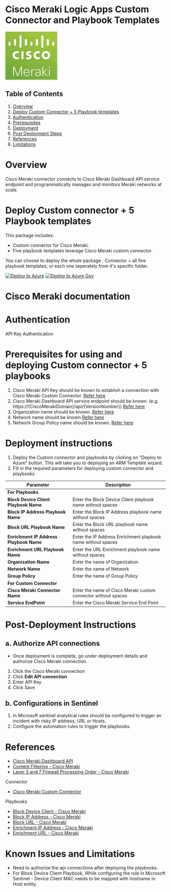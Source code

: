 # Cisco Meraki Logic Apps Custom Connector and Playbook Templates

![meraki](./Connector/MerakiConnector/logo.jpg)


## Table of Contents

1. [Overview](#overview)
1. [Deploy Custom Connector + 5 Playbook templates](#deploy)
1. [Authentication](#authentication)
1. [Prerequisites](#prerequisites)
1. [Deployment](#deployment)
1. [Post Deployment Steps](#postdeployment)
1. [References](#references)
1. [Limitations](#limitations)


<a name="overview">

# Overview
Cisco Meraki connector connects to Cisco Meraki Dashboard API service endpoint and programmatically manages and monitors Meraki networks at scale.


<a name="deploy">

# Deploy Custom connector + 5 Playbook templates
This package includes:
* Custom connector for Cisco Meraki.
* Five playbook templates leverage Cisco Meraki custom connector.

You can choose to deploy the whole package : Connector + all five playbook templates, or each one seperately from it's specific folder.

[![Deploy to Azure](https://aka.ms/deploytoazurebutton)](https://portal.azure.com/#create/Microsoft.Template/uri/https%3A%2F%2Fraw.githubusercontent.com/Azure/Azure-Sentinel/master/Solutions/CiscoMeraki/ConsolidatedTemplate.json)
[![Deploy to Azure Gov](https://aka.ms/deploytoazuregovbutton)](https://portal.azure.us/#create/Microsoft.Template/uri/https%3A%2F%2Fraw.githubusercontent.com/Azure/Azure-Sentinel/master/Solutions/CiscoMeraki/ConsolidatedTemplate.json)


# Cisco Meraki documentation 

<a name="authentication">

# Authentication
API Key Authentication

<a name="prerequisites">

# Prerequisites for using and deploying Custom connector + 5 playbooks
1. Cisco Meraki API Key should be known to establish a connection with Cisco Meraki Custom Connector. [Refer here](https://developer.cisco.com/meraki/api-v1/#!getting-started/authorization)
2. Cisco Meraki Dashboard API service endpoint should be known. (e.g. https://{CiscoMerakiDomain}/api/{VersionNumber}) [Refer here](https://developer.cisco.com/meraki/api-v1/#!schema)
3. Organization name should be known. [Refer here](https://developer.cisco.com/meraki/api-v1/#!getting-started/find-your-organization-id) 
4. Network name should be known.[Refer here](https://developer.cisco.com/meraki/api-v1/#!getting-started/find-your-network-id)
5. Network Group Policy name should be known. [Refer here](https://developer.cisco.com/meraki/api-v1/#!get-network-group-policy)

<a name="deployment">

# Deployment instructions 
1. Deploy the Custom connector and playbooks by clicking on "Deploy to Azure" button. This will take you to deploying an ARM Template wizard.
2. Fill in the required parameters for deploying custom connector and playbooks

| Parameter  | Description |
| ------------- | ------------- |
|**For Playbooks**|                 |
|**Block Device Client Playbook Name** | Enter the Block Device Client playbook name without spaces |
|**Block IP Address Playbook Name** | Enter the Block IP Address playbook name without spaces |
|**Block URL Playbook Name**|Enter the Block URL playbook name without spaces|
|**Enrichment IP Address Playbook Name**|Enter the IP Address Enrichment playbook name without spaces|
|**Enrichment URL Playbook Name**|Enter the URL Enrichment playbook name without spaces|
|**Organization Name**|Enter the name of Organization|
|**Network Name**  | Enter the name of Network | 
|**Group Policy** | Enter the name of Group Policy |
|**For Custom Connector**|                             |
|**Cisco Meraki Connector Name**|Enter the name of Cisco Meraki custom connector without spaces|
|**Service EndPoint**|Enter the Cisco Meraki Service End Point|

<a name="postdeployment">

# Post-Deployment Instructions 
## a. Authorize API connections
* Once deployment is complete, go under deployment details and authorize Cisco Meraki connection. 
1.  Click the Cisco Meraki connection
2.  Click **Edit API connection**
3.  Enter API Key
4.  Click Save

## b. Configurations in Sentinel
1. In Microsoft sentinel analytical rules should be configured to trigger an incident with risky IP address, URL or Hosts. 
2. Configure the automation rules to trigger the playbooks.


<a name="references">

#  References
 - [Cisco Meraki Dashboard API](https://dashboard.meraki.com/api_docs) 
 - [Content Filtering - Cisco Meraki](https://documentation.meraki.com/MX/Content_Filtering_and_Threat_Protection/Content_Filtering#Content_Filtering_Rule_Priority)
 - [Layer 3 and 7 Firewall Processing Order - Cisco Meraki](https://documentation.meraki.com/General_Administration/Cross-Platform_Content/Layer_3_and_7_Firewall_Processing_Order)

Connector
* [Cisco Meraki Custom Connector](/Connector/MerakiConnector/readme.md)

Playbooks
* [Block Device Client - Cisco Meraki](/Playbooks/Block-Device-Client/readme.md)
* [Block IP Address - Cisco Meraki](/Playbooks/Block-IP-Address/readme.md)
* [Block URL - Cisco Meraki](/Playbooks/Block-URL/readme.md)
* [Enrichment IP Address - Cisco Meraki](/Playbooks/IP-Address-Enrichment/readme.md)
* [Enrichment URL - Cisco Meraki](/Playbooks/URL-Enrichment/readme.md)


<a name="limitations">

#  Known Issues and Limitations
 - Need to authorize the api connections after deploying the playbooks.
 - For Block Device Client Playbook, While configuring the rule in Microsoft Sentinel - Device Client MAC needs to be mapped with hostname in Host entity.
